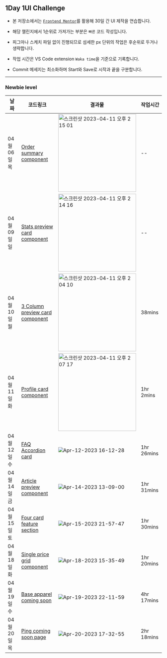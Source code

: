 ## 1Day 1UI Challenge

- 본 저장소에서는 [`Frontend Mentor`](https://www.frontendmentor.io/)를 활용해 30일 간 UI 제작을 연습합니다.

- 해당 챌린지에서 1순위로 가져가는 부분은 `빠른` 코드 작성입니다.

- 피그마나 스케치 파일 없이 진행되므로 섬세한 px 단위의 작업은 후순위로 두거나 생략합니다.

- 작업 시간은 VS Code extension `Waka time`을 기준으로 기록합니다.

- Commit 메세지는 최소화하며 Start와 Save로 시작과 끝을 구분합니다.

---

### Newbie level

| 날짜         | 코드링크                                                                                                                           | 결과물                                                                                                                                                                       | 작업시간   |
| ------------ | ---------------------------------------------------------------------------------------------------------------------------------- | ---------------------------------------------------------------------------------------------------------------------------------------------------------------------------- | ---------- |
| 04월 06일 목 | [Order summary component](https://github.com/mixnuts211/Practice-basic-everyday/tree/main/StatsPreviewCardComponentMain)           | <img width="250" alt="스크린샷 2023-04-11 오후 2 15 01" src="https://user-images.githubusercontent.com/94048689/231064492-9a79025c-1d70-4d3b-babb-2f0577117407.png"> | --         |
| 04월 09일 일 | [Stats preview card component](https://github.com/mixnuts211/Practice-basic-everyday/tree/main/StatsPreviewCardComponentMain)      | <img width="250" alt="스크린샷 2023-04-11 오후 2 14 16" src="https://user-images.githubusercontent.com/94048689/231063072-580e97b0-d54d-4216-b63d-fc420fa2a5c8.png"> | --         |
| 04월 10일 월 | [3 Column preview card component](https://github.com/mixnuts211/Practice-basic-everyday/tree/main/3ColumnPreviewCardComponentMain) | <img width="250" alt="스크린샷 2023-04-11 오후 2 04 10" src="https://user-images.githubusercontent.com/94048689/231061144-b38aa036-0427-41bd-80eb-7b75f22eb03a.png"> | 38mins     |
| 04월 11일 화 | [Profile card component](https://github.com/mixnuts211/Practice-basic-everyday/tree/main/ProfileCardComponentMain)                 | <img width="250" alt="스크린샷 2023-04-11 오후 2 07 17" src="https://user-images.githubusercontent.com/94048689/231061596-f86711bb-2e34-46ee-aace-9bb4068efdde.png"> | 1hr 2mins  |
| 04월 12일 수 | [FAQ Accordion card](https://github.com/mixnuts211/Practice-basic-everyday/tree/main/FAQ-AccordionCard)                            | ![Apr-12-2023 16-12-28](https://user-images.githubusercontent.com/94048689/231380446-0203315f-167a-4c59-8112-f52c5fef4e94.gif)                                               | 1hr 26mins |
| 04월 14일 금 | [Article preview component](https://github.com/mixnuts211/Practice-basic-everyday/tree/main/ArticlePreviewComponentMaster)         | ![Apr-14-2023 13-09-00](https://user-images.githubusercontent.com/94048689/231939414-47ffca40-da2a-4341-90de-b0a8dd0bd3ad.gif)                                               | 1hr 31mins |
| 04월 15일 토 | [Four card feature section](https://github.com/mixnuts211/Practice-basic-everyday/tree/main/FourCardFeatureSectionMaster)          | ![Apr-15-2023 21-57-47](https://user-images.githubusercontent.com/94048689/232225163-43d254b7-d69d-40a8-8218-9e4a0b758688.gif)                                               | 1hr 30mins |
| 04월 18일 화 | [Single price grid component](https://github.com/mixnuts211/Practice-basic-everyday/tree/main/SinglePriceGridComponentMaster)      | ![Apr-18-2023 15-35-49](https://user-images.githubusercontent.com/94048689/232691691-20594064-f3ec-4fbe-bc5a-0920e361fa67.gif)                                               | 1hr 20mins |
| 04월 19일 수 | [Base apparel coming soon](https://github.com/mixnuts211/Practice-basic-everyday/tree/main/BaseApparelComingSoonMaster)            | ![Apr-19-2023 22-11-59](https://user-images.githubusercontent.com/94048689/233085857-2b6c7fc4-3771-4cb7-979a-6afa1c3704fd.gif)                                               | 4hr 17mins |
| 04월 20일 목 | [Ping coming soon page](https://github.com/mixnuts211/Practice-basic-everyday/tree/main/PingComingSoonPageMaster)                  | ![Apr-20-2023 17-32-55](https://user-images.githubusercontent.com/94048689/233308415-d8580970-1ed4-49fd-abd0-41170e52ec2f.gif)                                               | 2hr 18mins |
